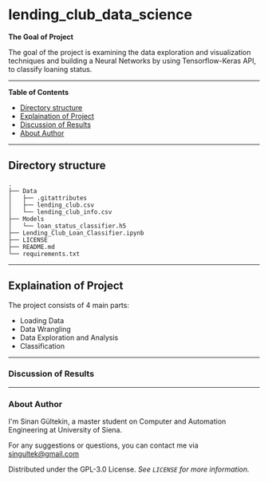 # lending_club_data_science


**The Goal of Project**

The goal of the project is examining the data exploration and visualization techniques and building a Neural Networks by using Tensorflow-Keras API, to classify loaning status. 

---

**Table of Contents**

* [Directory structure](#directory-structure)
* [Explaination of Project](#explaination-of-project)
* [Discussion of Results](#discussion-of-results)
* [About Author](#about-author)

---

## Directory structure

```
.
├── Data
│   ├── .gitattributes
│   ├── lending_club.csv
│   └── lending_club_info.csv
├── Models
│   └── loan_status_classifier.h5
├── Lending_Club_Loan_Classifier.ipynb
├── LICENSE
├── README.md
└── requirements.txt
```

---

## Explaination of Project


The project consists of 4 main parts:
* Loading Data
* Data Wrangling
* Data Exploration and Analysis
* Classification



---

### Discussion of Results



---


### About Author

I'm Sinan Gültekin, a master student on Computer and Automation Engineering at University of Siena. 

For any suggestions or questions, you can contact me via <singultek@gmail.com>

Distributed under the GPL-3.0 License. _See ``LICENSE`` for more information._
